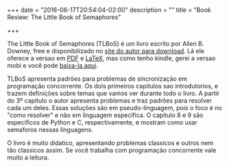 +++
date = "2016-06-17T20:54:04-02:00"
description = ""
title = "Book Review: The Little Book of Semaphores"

+++

The Little Book of Semaphores (TLBoS) é um livro escrito por Allen B. Downey,
free e disponibilizado no [site do autor para
download](http://www.greenteapress.com/semaphores/). Lá ele oferece a versao em
[PDF]() e [LaTeX](), mas como tenho kindle, gerei a versao mobi e você pode
[baixa-la aqui]().

TLBoS apresenta padrões para problemas de sincronização em programação
concorrente. Os dois primeiros capitulos sao introdutorios, e trazem definições
sobre temas que vamos ver durante todo o livro. A partir do 3º capitulo o autor
apresenta problemas e traz padrões para resolver cada um deles. Essas soluções
são em pseudo-linguagem, pois o foco é no "como resolver" e não em linguagem
especifica. O capitulo 8 e 9 são especificos de Python e C, respectivamente, e
mostram como usar semaforos nessas linguagens.

O livro é muito didatico, apresentando problemas classicos e outros nem tão
classicos assim.  Se você trabalha com programação concorrente vale muito a
leitura.
